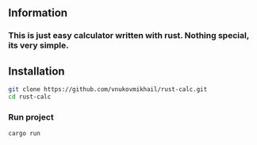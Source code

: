 ## Information

### This is just easy calculator written with rust. Nothing special, its very simple.

## Installation

```bash
git clone https://github.com/vnukovmikhail/rust-calc.git
cd rust-calc
```

### Run project

```bash
cargo run
```